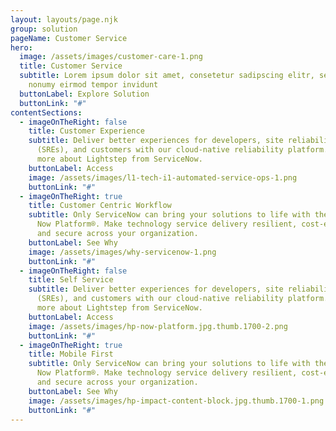 ```yaml
---
layout: layouts/page.njk
group: solution
pageName: Customer Service
hero:
  image: /assets/images/customer-care-1.png
  title: Customer Service
  subtitle: Lorem ipsum dolor sit amet, consetetur sadipscing elitr, sed diam
    nonumy eirmod tempor invidunt
  buttonLabel: Explore Solution
  buttonLink: "#"
contentSections:
  - imageOnTheRight: false
    title: Customer Experience
    subtitle: Deliver better experiences for developers, site reliability engineers
      (SREs), and customers with our cloud-native reliability platform. Learn
      more about Lightstep from ServiceNow.
    buttonLabel: Access
    image: /assets/images/l1-tech-i1-automated-service-ops-1.png
    buttonLink: "#"
  - imageOnTheRight: true
    title: Customer Centric Workflow
    subtitle: Only ServiceNow can bring your solutions to life with the power of the
      Now Platform®. Make technology service delivery resilient, cost-efficient,
      and secure across your organization.
    buttonLabel: See Why
    image: /assets/images/why-servicenow-1.png
    buttonLink: "#"
  - imageOnTheRight: false
    title: Self Service
    subtitle: Deliver better experiences for developers, site reliability engineers
      (SREs), and customers with our cloud-native reliability platform. Learn
      more about Lightstep from ServiceNow.
    buttonLabel: Access
    image: /assets/images/hp-now-platform.jpg.thumb.1700-2.png
    buttonLink: "#"
  - imageOnTheRight: true
    title: Mobile First
    subtitle: Only ServiceNow can bring your solutions to life with the power of the
      Now Platform®. Make technology service delivery resilient, cost-efficient,
      and secure across your organization.
    buttonLabel: See Why
    image: /assets/images/hp-impact-content-block.jpg.thumb.1700-1.png
    buttonLink: "#"
---
```

